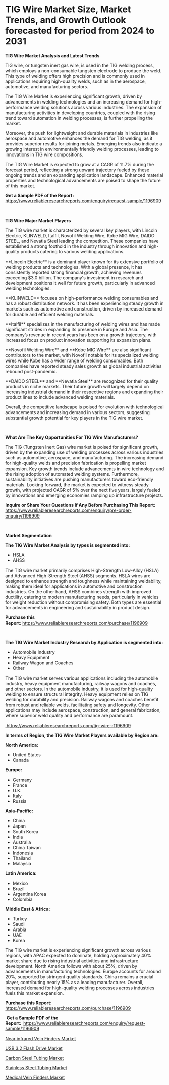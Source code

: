<p><h1>TIG Wire Market Size, Market Trends, and Growth Outlook forecasted for period from 2024 to 2031</h1></p><p><strong>TIG Wire Market Analysis and Latest Trends</strong></p>
<p><p>TIG wire, or tungsten inert gas wire, is used in the TIG welding process, which employs a non-consumable tungsten electrode to produce the weld. This type of welding offers high precision and is commonly used in applications requiring high-quality welds, such as in the aerospace, automotive, and manufacturing sectors. </p><p>The TIG Wire Market is experiencing significant growth, driven by advancements in welding technologies and an increasing demand for high-performance welding solutions across various industries. The expansion of manufacturing activities in developing countries, coupled with the rising trend toward automation in welding processes, is further propelling the market. </p><p>Moreover, the push for lightweight and durable materials in industries like aerospace and automotive enhances the demand for TIG welding, as it provides superior results for joining metals. Emerging trends also indicate a growing interest in environmentally friendly welding processes, leading to innovations in TIG wire compositions. </p><p>The TIG Wire Market is expected to grow at a CAGR of 11.7% during the forecast period, reflecting a strong upward trajectory fueled by these ongoing trends and an expanding application landscape. Enhanced material properties and technological advancements are poised to shape the future of this market.</p></p>
<p><strong>Get a Sample PDF of the Report:&nbsp;</strong> <a href="https://www.reliableresearchreports.com/enquiry/request-sample/1196909?utm_campaign=36&utm_medium=2&utm_source=Github&utm_content=ia&utm_term=10112024&utm_id=tig-wire">https://www.reliableresearchreports.com/enquiry/request-sample/1196909</a></p>
<p>&nbsp;</p>
<p><strong>TIG Wire Major Market Players</strong></p>
<p><p>The TIG wire market is characterized by several key players, with Lincoln Electric, KLINWELD, Italfil, Novofil Welding Wire, Kobe MIG Wire, DAIDO STEEL, and Nevatia Steel leading the competition. These companies have established a strong foothold in the industry through innovation and high-quality products catering to various welding applications.</p><p>**Lincoln Electric** is a dominant player known for its extensive portfolio of welding products and technologies. With a global presence, it has consistently reported strong financial growth, achieving revenues exceeding $3.0 billion. The company's investment in research and development positions it well for future growth, particularly in advanced welding technologies.</p><p>**KLINWELD** focuses on high-performance welding consumables and has a robust distribution network. It has been experiencing steady growth in markets such as automotive and construction, driven by increased demand for durable and efficient welding materials.</p><p>**Italfil** specializes in the manufacturing of welding wires and has made significant strides in expanding its presence in Europe and Asia. The company’s revenue in recent years has been on a growth trajectory, with increased focus on product innovation supporting its expansion plans.</p><p>**Novofil Welding Wire** and **Kobe MIG Wire** are also significant contributors to the market, with Novofil notable for its specialized welding wires while Kobe has a wider range of welding consumables. Both companies have reported steady sales growth as global industrial activities rebound post-pandemic.</p><p>**DAIDO STEEL** and **Nevatia Steel** are recognized for their quality products in niche markets. Their future growth will largely depend on increasing industrial demand in their respective regions and expanding their product lines to include advanced welding materials.</p><p>Overall, the competitive landscape is poised for evolution with technological advancements and increasing demand in various sectors, suggesting substantial growth potential for key players in the TIG wire market.</p></p>
<p>&nbsp;</p>
<p><strong>What Are The Key Opportunities For TIG Wire Manufacturers?</strong></p>
<p><p>The TIG (Tungsten Inert Gas) wire market is poised for significant growth, driven by the expanding use of welding processes across various industries such as automotive, aerospace, and manufacturing. The increasing demand for high-quality welds and precision fabrication is propelling market expansion. Key growth trends include advancements in wire technology and the rising adoption of automated welding systems. Furthermore, sustainability initiatives are pushing manufacturers toward eco-friendly materials. Looking forward, the market is expected to witness steady growth, with projected CAGR of 5% over the next five years, largely fueled by innovations and emerging economies ramping up infrastructure projects.</p></p>
<p><strong>Inquire or Share Your Questions If Any Before Purchasing This Report:</strong> <a href="https://www.reliableresearchreports.com/enquiry/pre-order-enquiry/1196909?utm_campaign=36&utm_medium=2&utm_source=Github&utm_content=ia&utm_term=10112024&utm_id=tig-wire">https://www.reliableresearchreports.com/enquiry/pre-order-enquiry/1196909</a></p>
<p>&nbsp;</p>
<p><strong>Market Segmentation</strong></p>
<p><strong>The TIG Wire Market Analysis by types is segmented into:</strong></p>
<p><ul><li>HSLA</li><li>AHSS</li></ul></p>
<p><p>The TIG wire market primarily comprises High-Strength Low-Alloy (HSLA) and Advanced High-Strength Steel (AHSS) segments. HSLA wires are designed to enhance strength and toughness while maintaining weldability, making them ideal for applications in automotive and construction industries. On the other hand, AHSS combines strength with improved ductility, catering to modern manufacturing needs, particularly in vehicles for weight reduction without compromising safety. Both types are essential for advancements in engineering and sustainability in product design.</p></p>
<p><strong>Purchase this Report:&nbsp;</strong><a href="https://www.reliableresearchreports.com/purchase/1196909?utm_campaign=36&utm_medium=2&utm_source=Github&utm_content=ia&utm_term=10112024&utm_id=tig-wire">https://www.reliableresearchreports.com/purchase/1196909</a></p>
<p>&nbsp;</p>
<p><strong>The TIG Wire Market Industry Research by Application is segmented into:</strong></p>
<p><ul><li>Automobile Industry</li><li>Heavy Equipment</li><li>Railway Wagon and Coaches</li><li>Other</li></ul></p>
<p><p>The TIG wire market serves various applications including the automobile industry, heavy equipment manufacturing, railway wagons and coaches, and other sectors. In the automobile industry, it is used for high-quality welding to ensure structural integrity. Heavy equipment relies on TIG welding for durability and precision. Railway wagons and coaches benefit from robust and reliable welds, facilitating safety and longevity. Other applications may include aerospace, construction, and general fabrication, where superior weld quality and performance are paramount.</p></p>
<p><a href="https://www.reliableresearchreports.com/tig-wire-r1196909?utm_campaign=36&utm_medium=2&utm_source=Github&utm_content=ia&utm_term=10112024&utm_id=tig-wire">&nbsp;https://www.reliableresearchreports.com/tig-wire-r1196909</a></p>
<p><strong>In terms of Region, the TIG Wire Market Players available by Region are:</strong></p>
<p>
    <p> <strong> North America: </strong>
        <ul>
            <li>United States</li>
            <li>Canada</li>
        </ul>
        </p> 
    <p> <strong> Europe: </strong>
        <ul>
            <li>Germany</li>
            <li>France</li>
            <li>U.K.</li>
            <li>Italy</li>
            <li>Russia</li>
        </ul>
        </p> 
    <p> <strong> Asia-Pacific: </strong>
        <ul>
            <li>China</li>
            <li>Japan</li>
            <li>South Korea</li>
            <li>India</li>
            <li>Australia</li>
            <li>China Taiwan</li>
            <li>Indonesia</li>
            <li>Thailand</li>
            <li>Malaysia</li>
        </ul>
        </p> 
    <p> <strong> Latin America: </strong>
        <ul>
            <li>Mexico</li>
            <li>Brazil</li>
            <li>Argentina Korea</li>
            <li>Colombia</li>
        </ul>
        </p> 
    <p> <strong> Middle East & Africa: </strong>
        <ul>
            <li>Turkey</li>
            <li>Saudi</li>
            <li>Arabia</li>
            <li>UAE</li>
            <li>Korea</li>
        </ul>
    </p>
    </p>
<p><p>The TIG wire market is experiencing significant growth across various regions, with APAC expected to dominate, holding approximately 40% market share due to rising industrial activities and infrastructure development. North America follows with about 25%, driven by advancements in manufacturing technologies. Europe accounts for around 20%, supported by stringent quality standards. China remains a crucial player, contributing nearly 15% as a leading manufacturer. Overall, increased demand for high-quality welding processes across industries fuels this market expansion.</p></p>
<p><strong>Purchase this Report: </strong><a href="https://www.reliableresearchreports.com/purchase/1196909?utm_campaign=36&utm_medium=2&utm_source=Github&utm_content=ia&utm_term=10112024&utm_id=tig-wire">https://www.reliableresearchreports.com/purchase/1196909</a></p>
<p>&nbsp;<strong>Get a Sample PDF of the Report:&nbsp;&nbsp;</strong><a href="https://www.reliableresearchreports.com/enquiry/request-sample/1196909?utm_campaign=36&utm_medium=2&utm_source=Github&utm_content=ia&utm_term=10112024&utm_id=tig-wire">https://www.reliableresearchreports.com/enquiry/request-sample/1196909</a></p>
<p><strong></strong></p>
<p><p><a href="https://issuu.com/reportprime-2/docs/near-infrared-vein-finders-market-s_44ddb0b02243ac?utm_campaign=36&utm_medium=2&utm_source=Github&utm_content=ia&utm_term=10112024&utm_id=tig-wire">Near infrared Vein Finders Market</a></p><p><a href="https://www.linkedin.com/pulse/market-insights-global-usb-32-flash-drive-forecast-innovation-ghtle?utm_campaign=36&utm_medium=2&utm_source=Github&utm_content=ia&utm_term=10112024&utm_id=tig-wire">USB 3.2 Flash Drive Market</a></p><p><a href="https://github.com/GRUBBSCHARLES/Market-Research-Report-List-1/blob/main/carbon-steel-tubing-market.md?utm_campaign=36&utm_medium=2&utm_source=Github&utm_content=ia&utm_term=10112024&utm_id=tig-wire">Carbon Steel Tubing Market</a></p><p><a href="https://github.com/MegiDuro586/Market-Research-Report-List-1/blob/main/stainless-steel-tubing-market.md?utm_campaign=36&utm_medium=2&utm_source=Github&utm_content=ia&utm_term=10112024&utm_id=tig-wire">Stainless Steel Tubing Market</a></p><p><a href="https://issuu.com/reportprime-2/docs/medical-vein-finders-market-size-20_30fa6fd16e6a38?utm_campaign=36&utm_medium=2&utm_source=Github&utm_content=ia&utm_term=10112024&utm_id=tig-wire">Medical Vein Finders Market</a></p></p>